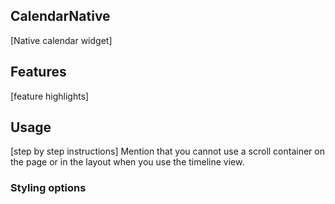 ## CalendarNative
[Native calendar widget]

## Features
[feature highlights]

## Usage
[step by step instructions]
Mention that you cannot use a scroll container on the page or in the layout when you use the timeline view.

### Styling options
